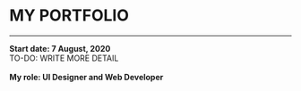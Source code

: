 # MY PORTFOLIO 
<hr>
<b>Start date: ‎7 August, ‎2020</b>
<br>
TO-DO: WRITE MORE DETAIL
<br><br>
<b>My role: UI Designer and Web Developer</b>



